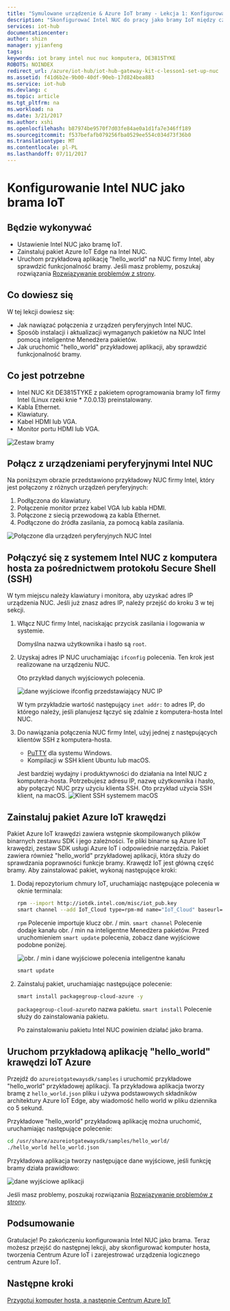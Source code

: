 ```yaml
---
title: "Symulowane urządzenie & Azure IoT bramy - Lekcja 1: Konfigurowanie NUC | Dokumentacja firmy Microsoft"
description: "Skonfigurować Intel NUC do pracy jako bramy IoT między czujników i Centrum IoT Azure do zbierania informacji z czujnika i wysyłania go do Centrum IoT."
services: iot-hub
documentationcenter: 
author: shizn
manager: yjianfeng
tags: 
keywords: iot bramy intel nuc nuc komputera, DE3815TYKE
ROBOTS: NOINDEX
redirect_url: /azure/iot-hub/iot-hub-gateway-kit-c-lesson1-set-up-nuc
ms.assetid: f41d6b2e-9b00-40df-90eb-17d824bea883
ms.service: iot-hub
ms.devlang: c
ms.topic: article
ms.tgt_pltfrm: na
ms.workload: na
ms.date: 3/21/2017
ms.author: xshi
ms.openlocfilehash: b87974be9570f7d03fe84ae0a1d1fa7e346ff189
ms.sourcegitcommit: f537befafb079256fba0529ee554c034d73f36b0
ms.translationtype: MT
ms.contentlocale: pl-PL
ms.lasthandoff: 07/11/2017
---
```

# <a name="set-up-intel-nuc-as-an-iot-gateway"></a>Konfigurowanie Intel NUC jako brama IoT

## <a name="what-you-will-do"></a>Będzie wykonywać

- Ustawienie Intel NUC jako bramę IoT.
- Zainstaluj pakiet Azure IoT Edge na Intel NUC.
- Uruchom przykładową aplikację "hello_world" na NUC firmy Intel, aby sprawdzić funkcjonalność bramy.
Jeśli masz problemy, poszukaj rozwiązania [Rozwiązywanie problemów z strony](iot-hub-gateway-kit-c-sim-troubleshooting.md).

## <a name="what-you-will-learn"></a>Co dowiesz się

W tej lekcji dowiesz się:

- Jak nawiązać połączenia z urządzeń peryferyjnych Intel NUC.
- Sposób instalacji i aktualizacji wymaganych pakietów na NUC Intel pomocą inteligentne Menedżera pakietów.
- Jak uruchomić "hello_world" przykładowej aplikacji, aby sprawdzić funkcjonalność bramy.

## <a name="what-you-need"></a>Co jest potrzebne

- Intel NUC Kit DE3815TYKE z pakietem oprogramowania bramy IoT firmy Intel (Linux rzeki knie * 7.0.0.13) preinstalowany.
- Kabla Ethernet.
- Klawiatury.
- Kabel HDMI lub VGA.
- Monitor portu HDMI lub VGA.

![Zestaw bramy](media/iot-hub-gateway-kit-lessons/lesson1/kit_without_sensortag.png)

## <a name="connect-intel-nuc-with-the-peripherals"></a>Połącz z urządzeniami peryferyjnymi Intel NUC

Na poniższym obrazie przedstawiono przykładowy NUC firmy Intel, który jest połączony z różnych urządzeń peryferyjnych:

1. Podłączona do klawiatury.
2. Połączenie monitor przez kabel VGA lub kabla HDMI.
3. Połączone z siecią przewodową za kabla Ethernet.
4. Podłączone do źródła zasilania, za pomocą kabla zasilania.

![Połączone dla urządzeń peryferyjnych NUC Intel](media/iot-hub-gateway-kit-lessons/lesson1/nuc.png)

## <a name="connect-to-the-intel-nuc-system-from-host-computer-via-secure-shell-ssh"></a>Połączyć się z systemem Intel NUC z komputera hosta za pośrednictwem protokołu Secure Shell (SSH)

W tym miejscu należy klawiatury i monitora, aby uzyskać adres IP urządzenia NUC. Jeśli już znasz adres IP, należy przejść do kroku 3 w tej sekcji.

1. Włącz NUC firmy Intel, naciskając przycisk zasilania i logowania w systemie.

   Domyślna nazwa użytkownika i hasło są `root`.

2. Uzyskaj adres IP NUC uruchamiając `ifconfig` polecenia. Ten krok jest realizowane na urządzeniu NUC.

   Oto przykład danych wyjściowych polecenia.

   ![dane wyjściowe ifconfig przedstawiający NUC IP](media/iot-hub-gateway-kit-lessons/lesson1/ifconfig.png)

   W tym przykładzie wartość następujący `inet addr:` to adres IP, do którego należy, jeśli planujesz łączyć się zdalnie z komputera-hosta Intel NUC.

3. Do nawiązania połączenia NUC firmy Intel, użyj jednej z następujących klientów SSH z komputera-hosta.

   - [PuTTY](http://www.putty.org/) dla systemu Windows.
   - Kompilacji w SSH klient Ubuntu lub macOS.

   Jest bardziej wydajny i produktywności do działania na Intel NUC z komputera-hosta. Potrzebujesz adresu IP, nazwę użytkownika i hasło, aby połączyć NUC przy użyciu klienta SSH. Oto przykład użycia SSH klient, na macOS.
   ![Klient SSH systemem macOS](media/iot-hub-gateway-kit-lessons/lesson1/ssh.png)

## <a name="install-the-azure-iot-edge-package"></a>Zainstaluj pakiet Azure IoT krawędzi

Pakiet Azure IoT krawędzi zawiera wstępnie skompilowanych plików binarnych zestawu SDK i jego zależności. Te pliki binarne są Azure IoT krawędzi, zestaw SDK usługi Azure IoT i odpowiednie narzędzia. Pakiet zawiera również "hello_world" przykładowej aplikacji, która służy do sprawdzania poprawności funkcje bramy. Krawędź IoT jest główną część bramy. Aby zainstalować pakiet, wykonaj następujące kroki:

1. Dodaj repozytorium chmury IoT, uruchamiając następujące polecenia w oknie terminala:

   ```bash
   rpm --import http://iotdk.intel.com/misc/iot_pub.key
   smart channel --add IoT_Cloud type=rpm-md name="IoT_Cloud" baseurl=http://iotdk.intel.com/repos/iot-cloud/wrlinux7/rcpl13/ -y
   ```

   `rpm` Polecenie importuje klucz obr. / min. `smart channel` Polecenie dodaje kanału obr. / min na inteligentne Menedżera pakietów. Przed uruchomieniem `smart update` polecenia, zobacz dane wyjściowe podobne poniżej.

   ![obr. / min i dane wyjściowe polecenia inteligentne kanału](media/iot-hub-gateway-kit-lessons/lesson1/rpm_smart_channel.png)

   ```bash
   smart update
   ```

2. Zainstaluj pakiet, uruchamiając następujące polecenie:

   ```bash
   smart install packagegroup-cloud-azure -y
   ```

   `packagegroup-cloud-azure`to nazwa pakietu. `smart install` Polecenie służy do zainstalowania pakietu.

   Po zainstalowaniu pakietu Intel NUC powinien działać jako brama.

## <a name="run-the-azure-iot-edge-helloworld-sample-application"></a>Uruchom przykładową aplikację "hello_world" krawędzi IoT Azure

Przejdź do `azureiotgatewaysdk/samples` i uruchomić przykładowe "hello_world" przykładowej aplikacji. Ta przykładowa aplikacja tworzy bramę z `hello_world.json` pliku i używa podstawowych składników architektury Azure IoT Edge, aby wiadomość hello world w pliku dziennika co 5 sekund.

Przykładowe "hello_world" przykładową aplikację można uruchomić, uruchamiając następujące polecenie:

```bash
cd /usr/share/azureiotgatewaysdk/samples/hello_world/
./hello_world hello_world.json
```

Przykładowa aplikacja tworzy następujące dane wyjściowe, jeśli funkcję bramy działa prawidłowo:

![dane wyjściowe aplikacji](media/iot-hub-gateway-kit-lessons/lesson1/hello_world.png)

Jeśli masz problemy, poszukaj rozwiązania [Rozwiązywanie problemów z strony](iot-hub-gateway-kit-c-troubleshooting.md).

## <a name="summary"></a>Podsumowanie

Gratulacje! Po zakończeniu konfigurowania Intel NUC jako brama. Teraz możesz przejść do następnej lekcji, aby skonfigurować komputer hosta, tworzenia Centrum Azure IoT i zarejestrować urządzenia logicznego centrum Azure IoT.

## <a name="next-steps"></a>Następne kroki
[Przygotuj komputer hosta, a następnie Centrum Azure IoT](iot-hub-gateway-kit-c-sim-lesson2-get-the-tools-win32.md)
